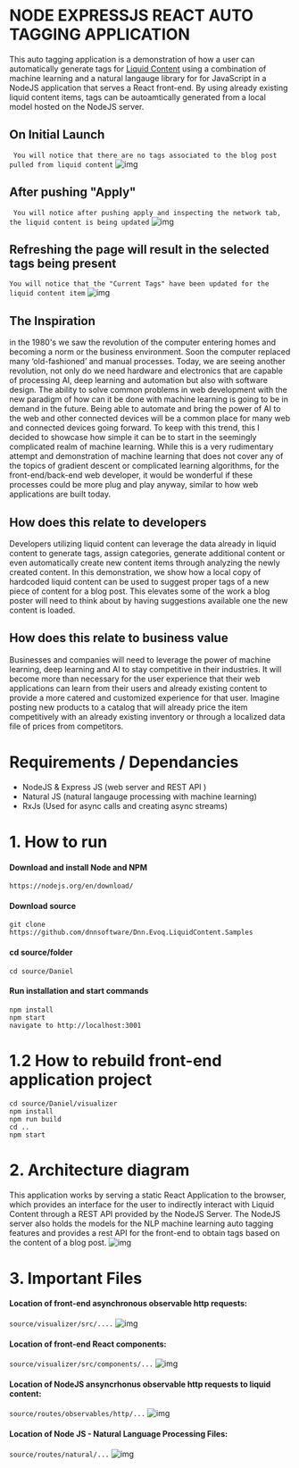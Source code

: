 
# NODE EXPRESSJS REACT AUTO TAGGING APPLICATION
This auto tagging application is a demonstration of how a user can automatically
generate tags for [Liquid Content](http://www.dnnsoftware.com/cms-features/about-liquid-content) using a combination of machine learning and a natural langauge library for for JavaScript in a NodeJS application that serves a React front-end. By using already existing liquid content items, tags can be autoamtically generated from a local model hosted on the NodeJS server.

## On Initial Launch
``` You will notice that there are no tags associated to the blog post pulled from liquid content```
![img](https://github.com/dnnsoftware/Dnn.Evoq.LiquidContent.Samples/blob/master/Daniel/images/before.png?raw=true)

## After pushing "Apply"
``` You will notice after pushing apply and inspecting the network tab, the liquid content is being updated```
![img](https://github.com/dnnsoftware/Dnn.Evoq.LiquidContent.Samples/blob/master/Daniel/images/apply.png?raw=true)

## Refreshing the page will result in the selected tags being present
``` You will notice that the "Current Tags" have been updated for the liquid content item ```
![img](https://github.com/dnnsoftware/Dnn.Evoq.LiquidContent.Samples/blob/master/Daniel/images/after.png?raw=true)

## The Inspiration
in the 1980's we saw the revolution of the computer entering homes and becoming a norm or the business environment. Soon the computer replaced many ‘old-fashioned’ and manual processes. Today, we are seeing another revolution, not only do we need hardware and electronics that are capable of processing AI, deep learning and automation but also with software design. The ability to solve common problems in web development with the new paradigm of how can it be done with machine learning is going to be in demand in the future.  Being able to automate and bring the power of AI to the web and other connected devices will be a common place for many web and connected devices going forward.
To keep with this trend, this I decided to showcase how simple it can be to start in the seemingly complicated realm of machine learning. While this is a very rudimentary attempt and demonstration of machine learning that does not cover any of the topics of gradient descent or complicated learning algorithms, for the front-end/back-end web developer, it would be wonderful if these processes could be more plug and play anyway, similar to how web applications are built today.

## How does this relate to developers
Developers utilizing liquid content can leverage the data already in liquid content to generate tags, assign categories, generate additional content or even automatically create new content items through analyzing the newly created content. In this demonstration, we show how a local copy of hardcoded liquid content can be used to suggest proper tags of a new piece of content for a blog post. This elevates some of the work a blog poster will need to think about by having suggestions available one the new content is loaded. 


## How does this relate to business value
Businesses and companies will need to leverage the power of machine learning, deep learning and AI to stay competitive in their industries. It will become more than necessary for the user experience that their web applications can learn from their users and already existing content to provide a more catered and customized experience for that user. Imagine posting new products to a catalog that will already price the item competitively with an already existing inventory or through a localized data file of prices from competitors.


# Requirements / Dependancies
  - NodeJS & Express JS (web server and REST API )
  - Natural JS (natural langauge processing with machine learning)
  - RxJs (Used for async calls and creating async streams)

# 1. How to run
#### Download and install Node and NPM
```
https://nodejs.org/en/download/
```
#### Download source
```
git clone https://github.com/dnnsoftware/Dnn.Evoq.LiquidContent.Samples
```
#### cd source/folder
``` 
cd source/Daniel 
```
#### Run installation and start commands
```
npm install
npm start
navigate to http://localhost:3001
```

# 1.2 How to rebuild front-end application project
```
cd source/Daniel/visualizer
npm install
npm run build
cd ..
npm start
```


# 2. Architecture diagram
This application works by serving a static React Application to the browser, which provides an interface for the user to indirectly interact with Liquid Content through a REST API provided by the NodeJS Server. The NodeJS server also holds the models for the NLP machine learning auto tagging features and provides a rest API for the front-end to obtain tags based on the content of a blog post. 
![img](https://github.com/dnnsoftware/Dnn.Evoq.LiquidContent.Samples/blob/master/Daniel/images/architecture.png?raw=true)

# 3. Important Files
#### Location of front-end asynchronous observable http requests:
```source/visualizer/src/....```
![img](https://github.com/dnnsoftware/Dnn.Evoq.LiquidContent.Samples/blob/master/Daniel/images/autotagging-front-end-async-requests.png?raw=true)

#### Location of front-end React components:
```source/visualizer/src/components/...```
![img](https://github.com/dnnsoftware/Dnn.Evoq.LiquidContent.Samples/blob/master/Daniel/images/autotagging-front-end-react-components.png?raw=true)

####  Location of NodeJS ansyncrhonus observable http requests to liquid content:
```source/routes/observables/http/...```
![img](https://github.com/dnnsoftware/Dnn.Evoq.LiquidContent.Samples/blob/master/Daniel/images/autotagging-nodejs-liquidcontent-httprequests.png?raw=true)

#### Location of Node JS - Natural Language Processing Files: 
```source/routes/natural/...```
![img](https://github.com/dnnsoftware/Dnn.Evoq.LiquidContent.Samples/blob/master/Daniel/images/autotagging-nodejs-nlp-files.png?raw=true)



